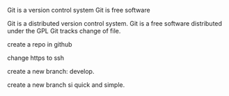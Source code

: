
Git is a version control system
Git is free software

Git is a distributed version control system.
Git is a free software distributed under the GPL
Git tracks change of file.

create a repo in github

change https to ssh

create a new branch: develop.

create a new branch si quick and simple.
